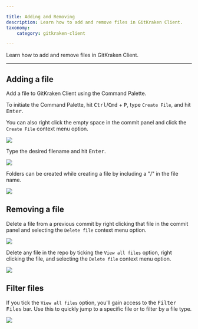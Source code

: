 ```yaml
---

title: Adding and Removing
description: Learn how to add and remove files in GitKraken Client.
taxonomy:
    category: gitkraken-client

---
```

Learn how to add and remove files in GitKraken Client.
***

## Adding a file

Add a file to GitKraken Client using the Command Palette.

To initiate the Command Palette, hit <kbd>Ctrl</kbd>/<kbd>Cmd</kbd> + <kbd>P</kbd>, type `Create File`, and hit <kbd>Enter</kbd>.

You can also right click the empty space in the commit panel and click the `Create File` context menu option.

<img src='/wp-content/uploads/create-file.png' srcset='/wp-content/uploads/create-file@2x.png 2x' class='img-bordered img-responsive center'>

Type the desired filename and hit <kbd>Enter</kbd>.

<img src='/wp-content/uploads/create-file.gif' class='img-bordered img-responsive center'>

Folders can be created while creating a file by including a "/" in the file name.

<img src='/wp-content/uploads/create-folder.png' srcset='/wp-content/uploads/create-folder@2x.png 2x' class='img-bordered img-responsive center'>

## Removing a file

Delete a file from a previous commit by right clicking that file in the commit panel and selecting the `Delete file` context menu option.

<img src='/wp-content/uploads/delete-file.png' srcset='/wp-content/uploads/delete-file@2x.png 2x' class='img-bordered img-responsive center'>

Delete any file in the repo by ticking the `View all files` option, right clicking the file, and selecting the `Delete file` context menu option.

<img src='/wp-content/uploads/delete-any-file.png' srcset='/wp-content/uploads/delete-any-file@2x.png 2x' class='img-bordered img-responsive center'>

## Filter files

If you tick the `View all files` option, you'll gain access to the <kbd>Filter Files</kbd> bar. Use this to quickly jump to a specific file or to filter by a file type.

<img src='/wp-content/uploads/filter-files.gif'  class='img-bordered img-responsive center'>